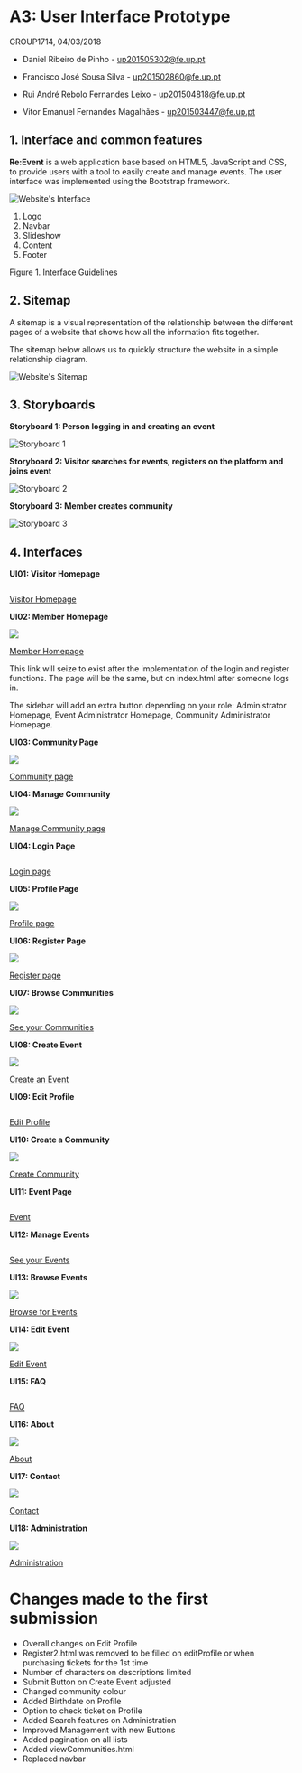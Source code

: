 # A3: User Interface Prototype

GROUP1714, 04/03/2018 

* Daniel Ribeiro de Pinho - up201505302@fe.up.pt 

* Francisco José Sousa Silva - up201502860@fe.up.pt 

* Rui André Rebolo Fernandes Leixo - up201504818@fe.up.pt 

* Vitor Emanuel Fernandes Magalhães - up201503447@fe.up.pt 

 
## 1. Interface and common features

**Re:Event** is a web application base based on HTML5, JavaScript and CSS, to provide users with a tool to easily create and manage events. The user interface was implemented using the Bootstrap framework.

![Website's Interface](https://raw.githubusercontent.com/LastLombax/lbaw1714/master/homepage%20guideline.png?token=AYlAMbOfrgl5U3aSqj0eTh1-Y3D-T-HJks5apQj6wA%3D%3D "Interface")

1. Logo
2. Navbar
3. Slideshow
4. Content
5. Footer

Figure 1. Interface Guidelines

 
## 2. Sitemap

A sitemap is a visual representation of the relationship between the different pages of a website that shows how all the information fits together.

The sitemap below allows us to quickly structure the website in a simple relationship diagram.
 
![Website's Sitemap](https://raw.githubusercontent.com/LastLombax/lbaw1714/master/SiteMap.png?token=AYlAMfqnfqohKr3HLaQG6aujfygw5kgDks5apnwSwA%3D%3D "Sitemap")
 
## 3. Storyboards
 
**Storyboard 1: Person logging in and creating an event**

![Storyboard 1](https://raw.githubusercontent.com/LastLombax/lbaw1714/master/Interfaces'%20screenshots/storyboard%201.PNG?token=AYlAMZjpdFrgqgHltRNTEF3r3PGhRhcuks5arShCwA%3D%3D)

**Storyboard 2: Visitor searches for events, registers on the platform and joins event**

![Storyboard 2](https://raw.githubusercontent.com/LastLombax/lbaw1714/master/Interfaces'%20screenshots/storyboard%202.PNG?token=AYlAMb6Sm9i2kIz_VSCcZf_XHK_rCy6cks5arShFwA%3D%3D)

**Storyboard 3: Member creates community**

![Storyboard 3](https://raw.githubusercontent.com/LastLombax/lbaw1714/master/Interfaces'%20screenshots/storyboard%203.PNG?token=AYlAMXGHvNIMUwNfxRm0lubY3ss7wxfXks5arShGwA%3D%3D)
 
## 4. Interfaces

**UI01: Visitor Homepage**

![](
)

[Visitor Homepage](https://lastlombax.github.io/lbaw1714/index.html)

**UI02: Member Homepage**

![](https://raw.githubusercontent.com/LastLombax/lbaw1714/master/Interfaces'%20screenshots/memberHomepage.png?token=AYlAMfYvgb0iE8OsDyXCdYSz1tnz92hYks5arkjswA%3D%3D)

[Member Homepage](https://lastlombax.github.io/lbaw1714/memberHomepage.html)

This link will seize to exist after the implementation of the login and register functions. 
The page will be the same, but on index.html after someone logs in.

The sidebar will add an extra button depending on your role: Administrator Homepage, Event Administrator Homepage,
Community Administrator Homepage.

**UI03: Community Page**

![](https://raw.githubusercontent.com/LastLombax/lbaw1714/master/Interfaces'%20screenshots/community%20page.png?token=AYlAMQY640WQ_7SDnXeA5w9ErawIZIBzks5arkjjwA%3D%3D)

[Community page](https://lastlombax.github.io/lbaw1714/community.html)

**UI04: Manage Community**

![](https://raw.githubusercontent.com/LastLombax/lbaw1714/master/Interfaces'%20screenshots/edit%20community%20page.PNG?token=AYlAMbqyDw6-0Xf5vUxh89zQfIp6uWPpks5arkqzwA%3D%3D)

[Manage Community page](https://lastlombax.github.io/lbaw1714/editCommunity.html)

**UI04: Login Page**

![](
)

[Login page](https://lastlombax.github.io/lbaw1714/login.html)

**UI05: Profile Page**

![](https://raw.githubusercontent.com/LastLombax/lbaw1714/master/Interfaces'%20screenshots/profile.png?token=AYlAMWbyE-o5cNC_zqfRsAYDYgv6Tf7Vks5arkjuwA%3D%3D)

[Profile page](https://lastlombax.github.io/lbaw1714/profile.html)

**UI06: Register Page**

![](https://raw.githubusercontent.com/LastLombax/lbaw1714/master/Interfaces'%20screenshots/register.png?token=AYlAMQU0kMyr5inDnN99MXaxiu-Ajcxjks5arkjwwA%3D%3D)

[Register page](https://lastlombax.github.io/lbaw1714/register.html)

**UI07: Browse Communities**

![](https://raw.githubusercontent.com/LastLombax/lbaw1714/master/Interfaces'%20screenshots/viewCommunities.png?token=AYlAMV3jsqsNgTtCGH1wikHbotIFzLTNks5arkjywA%3D%3D)

[See your Communities](https://lastlombax.github.io/lbaw1714/viewCommunities.html)


**UI08: Create Event**

![](https://raw.githubusercontent.com/LastLombax/lbaw1714/master/Interfaces'%20screenshots/createEvent.png?token=AYlAMXWLbfkWPtmBsq0OGJd6uUCHrZeXks5arkjowA%3D%3D)

[Create an Event](https://lastlombax.github.io/lbaw1714/createEvent.html)


**UI09: Edit Profile**

![](
)

[Edit Profile](https://lastlombax.github.io/lbaw1714/editProfile.html)

**UI10: Create a Community**

![](https://raw.githubusercontent.com/LastLombax/lbaw1714/master/Interfaces'%20screenshots/createCommunity.png?token=AYlAMfgxZINp6uxQfM4RXbWxDstXlCrgks5arkjmwA%3D%3D)

[Create Community](https://lastlombax.github.io/lbaw1714/createCommunity.html)

**UI11: Event Page**

![](
)

[Event](https://lastlombax.github.io/lbaw1714/event.html)

**UI12: Manage Events**

![](
)

[See your Events](https://lastlombax.github.io/lbaw1714/manageEvents.html)

**UI13: Browse Events**

![](https://raw.githubusercontent.com/LastLombax/lbaw1714/master/Interfaces'%20screenshots/viewEvents.png?token=AYlAMebvFslraYnFhV0duCBQYw5CePHgks5arkjzwA%3D%3D)

[Browse for Events](https://lastlombax.github.io/lbaw1714/viewEvents.html)

**UI14: Edit Event**

![](https://raw.githubusercontent.com/LastLombax/lbaw1714/master/Interfaces'%20screenshots/editEvent.png?token=AYlAMeCsCLfpUpfAs18JpuxYiqH4lpA5ks5arkjqwA%3D%3D)

[Edit Event](https://lastlombax.github.io/lbaw1714/editEvent.html)

**UI15: FAQ**

![](
)

[FAQ](https://lastlombax.github.io/lbaw1714/faq.html)

**UI16: About**

![](https://raw.githubusercontent.com/LastLombax/lbaw1714/master/Interfaces'%20screenshots/about.png?token=AYlAMQNgcR9wz1MQL8yKujJjsyoMYwWJks5arkjfwA%3D%3D)

[About](https://lastlombax.github.io/lbaw1714/about.html)

**UI17: Contact**

![](https://raw.githubusercontent.com/LastLombax/lbaw1714/master/Interfaces'%20screenshots/contactUs.png?token=AYlAMT_10RfgAgYXWxswjaG3oZ82OcXGks5arkjkwA%3D%3D)

[Contact](https://lastlombax.github.io/lbaw1714/contact.html)

**UI18: Administration**

![](https://raw.githubusercontent.com/LastLombax/lbaw1714/master/Interfaces'%20screenshots/adminZone.png?token=AYlAMQaMhVLLFZ5HtH7JOlJ5ArilSd6Uks5arkjhwA%3D%3D)

[Administration](https://lastlombax.github.io/lbaw1714/administration.html)



# Changes made to the first submission

* Overall changes on Edit Profile
* Register2.html was removed to be filled on editProfile or when purchasing tickets for the 1st time
* Number of characters on descriptions limited
* Submit Button on Create Event adjusted
* Changed community colour 
* Added Birthdate on Profile
* Option to check ticket on Profile
* Added Search features on Administration
* Improved Management with new Buttons
* Added pagination on all lists
* Added viewCommunities.html
* Replaced navbar

